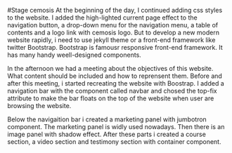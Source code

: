 #Stage cemosis
At the beginning of the day, I continued adding css styles to the website. I added the high-lighted current page effect to the navigation button, a drop-down menu for the navigation menu, a table of contents and a logo link with cemosis logo.
But to develop a new modern website rapidly, i need to use jekyll theme or a front-end framework like twitter Bootstrap. Bootstrap is famousr responsive front-end framework. It has many handy weell-designed components.

In the afternoon we had a meeting about the objectives of this website. What content should be included and how to reprensent them.
Before and after this meeting, i started recreating the website with Boostrap. I added a navigation bar with the component called navbar and chosed the top-fix attribute to make the bar floats on the top of the website when user are browsing the website.

Below the navigaition bar i created a marketing panel with jumbotron component. The marketing panel is widly used nowadays.
Then there is an image panel with shadow effect. After these parts i created a course section, a video section and testimony section with container component.
